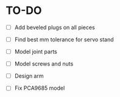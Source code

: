 # TO-DO

- [ ] Add beveled plugs on all pieces
- [ ] Find best mm tolerance for servo stand
- [ ] Model joint parts
- [ ] Model screws and nuts
- [ ] Design arm
- [ ] Fix PCA9685 model

